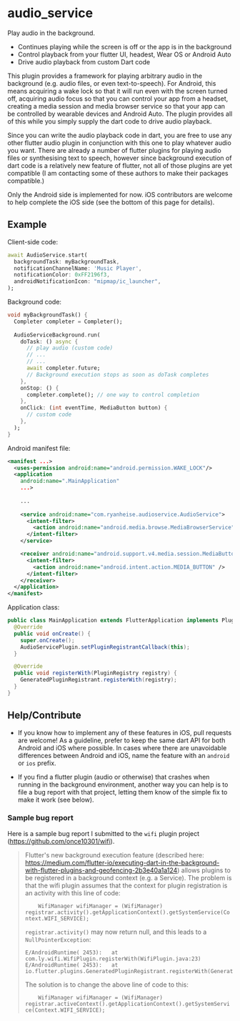 # audio_service

Play audio in the background.

* Continues playing while the screen is off or the app is in the background
* Control playback from your flutter UI, headest, Wear OS or Android Auto
* Drive audio playback from custom Dart code

This plugin provides a framework for playing arbitrary audio in the background (e.g. audio files, or even text-to-speech). For Android, this means acquiring a wake lock so that it will run even with the screen turned off, acquiring audio focus so that you can control your app from a headset, creating a media session and media browser service so that your app can be controlled by wearable devices and Android Auto. The plugin provides all of this while you simply supply the dart code to drive audio playback.

Since you can write the audio playback code in dart, you are free to use any other flutter audio plugin in conjunction with this one to play whatever audio you want. There are already a number of flutter plugins for playing audio files or synthesising text to speech, however since background execution of dart code is a relatively new feature of flutter, not all of those plugins are yet compatible (I am contacting some of these authors to make their packages compatible.)

Only the Android side is implemented for now. iOS contributors are welcome to help complete the iOS side (see the bottom of this page for details).

## Example

Client-side code:

```dart
await AudioService.start(
  backgroundTask: myBackgroundTask,
  notificationChannelName: 'Music Player',
  notificationColor: 0xFF2196f3,
  androidNotificationIcon: "mipmap/ic_launcher",
);
```

Background code:

```dart
void myBackgroundTask() {
  Completer completer = Completer();
  
  AudioServiceBackground.run(
    doTask: () async {
      // play audio (custom code)
      // ...
      // ...
      await completer.future;
      // Background execution stops as soon as doTask completes
    },
    onStop: () {
      completer.complete(); // one way to control completion
    },
    onClick: (int eventTime, MediaButton button) {
      // custom code
    },
  );
}
```

Android manifest file:

```xml
<manifest ...>
  <uses-permission android:name="android.permission.WAKE_LOCK"/>
  <application
    android:name=".MainApplication"
    ...>
    
    ...
    
    <service android:name="com.ryanheise.audioservice.AudioService">
      <intent-filter>
        <action android:name="android.media.browse.MediaBrowserService" />
      </intent-filter>
    </service>

    <receiver android:name="android.support.v4.media.session.MediaButtonReceiver" >
      <intent-filter>
        <action android:name="android.intent.action.MEDIA_BUTTON" />
      </intent-filter>
    </receiver> 
  </application>
</manifest>
```

Application class:

```java
public class MainApplication extends FlutterApplication implements PluginRegistry.PluginRegistrantCallback {
  @Override
  public void onCreate() {
    super.onCreate();
    AudioServicePlugin.setPluginRegistrantCallback(this);
  }

  @Override
  public void registerWith(PluginRegistry registry) {
    GeneratedPluginRegistrant.registerWith(registry);
  }
}
```

## Help/Contribute

* If you know how to implement any of these features in iOS, pull requests are welcome! As a guideline, prefer to keep the same dart API for both Android and iOS where possible. In cases where there are unavoidable differences between Android and iOS, name the feature with an `android` or `ios` prefix. 

* If you find a flutter plugin (audio or otherwise) that crashes when running in the background environment, another way you can help is to file a bug report with that project, letting them know of the simple fix to make it work (see below).

### Sample bug report

Here is a sample bug report I submitted to the `wifi` plugin project (https://github.com/once10301/wifi).

> Flutter's new background execution feature (described here: https://medium.com/flutter-io/executing-dart-in-the-background-with-flutter-plugins-and-geofencing-2b3e40a1a124) allows plugins to be registered in a background context (e.g. a Service). The problem is that the wifi plugin assumes that the context for plugin registration is an activity with this line of code:
> 
> `    WifiManager wifiManager = (WifiManager) registrar.activity().getApplicationContext().getSystemService(Context.WIFI_SERVICE);`
> 
> `registrar.activity()` may now return null, and this leads to a `NullPointerException`:
> 
> ```
> E/AndroidRuntime( 2453):   at com.ly.wifi.WifiPlugin.registerWith(WifiPlugin.java:23)
> E/AndroidRuntime( 2453):   at io.flutter.plugins.GeneratedPluginRegistrant.registerWith(GeneratedPluginRegistrant.java:30)
> ```
> 
> The solution is to change the above line of code to this:
> 
> `    WifiManager wifiManager = (WifiManager) registrar.activeContext().getApplicationContext().getSystemService(Context.WIFI_SERVICE);`
